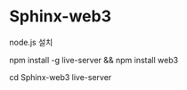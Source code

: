 # Sphinx-web3

node.js 설치

npm install -g live-server && 
npm install web3

cd Sphinx-web3
live-server

